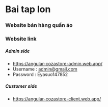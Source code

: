 # Bai tap lon
### Website bán hàng quần áo
### Website link
##### Admin side
* https://angular-cozastore-admin.web.app/
* Username : admin@gmail.com
* Password : Eyasuo147852
##### Customer side
* https://angular-cozastore-client.web.app/
